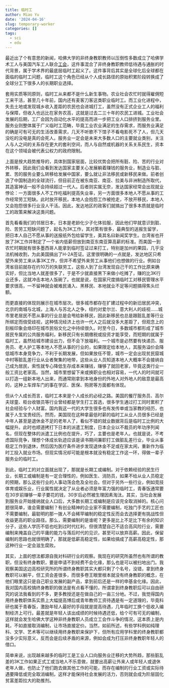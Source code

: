 ```yaml
---
title: 临时工
author: Miao Yu
date: '2024-04-16'
slug: temporary-worker
categories: []
tags:
  - sci
  - edu
---
```


最近出了个有意思的新闻，哈佛大学的非终身教职教师以压倒性多数成立了哈佛学术工人与美国汽车工人联合[工会](https://www.thecrimson.com/article/2024/4/6/haw-large-unit-vote-union/)，这件事混合了非终身教职教师低待遇与通胀的时代背景，属于学术界的最底层临时工起义了。这件事背后其实是全球化后全球都在面临的临时工问题，临时工这个角色已经从个人成长路径的原始积累阶段转换成了全球分工下很多人的长期职业选择。

套用实质等同原则，临时工从来都不是什么新生事物。农业社会农忙时就得雇佣短工来干活，甚至几十年前，国内还有麦客刀客这类职业临时工。而工业化进程中，失去土地或发现城乡收入差距的农民也会进城打工，虽然没有正式企业工人的福利与保障，但收入也远比在家务农高，这就是过去二三十年的农民工进城。工业社会发展的后期，工厂会因为自动化水平的提高而进一步把工业人口排挤到服务业里。服务业则整体属于广义临时工范畴，毕竟工业农业满足的生存需求，而服务业满足的确是可有可无的生活改善需求，几天不听歌不下馆子不看电影死不了人，但几天没吃的没电是真的会死人。服务业一定会是未来大多数人口的主要就业类别，关注人与人之间的关系存在更大的套利空间，而人与自然或机器的关系关系民生，资本在这个领域会被代表公权力的政府限制。

上面是按大趋势推导的，具体到国家层面，比较优势会把所有脏、险、苦的行业对外转移，因此我们会看到发达国家主要关心发展躺着赚钱的服务业，制造业与脏、累、苦的服务业要么转移给发展中国家，要么就让非法移民或新移民来做。前者创造了中国制造的全球流行，但目前正在被东南亚、南亚、拉美与非洲制造所取代，其造富神话一般不会持续超过一代人。后者则实属无奈，发达国家经常会出现就业悖论：一方面很多人不工作吃福利提高失业率，另一方面很多本地人不愿从事的工作经常劳工短缺。此时放开移民，本地人会抱怨工作被抢走，不放开移民，本地人又会抱怨很多行业没人干活。因此，发达地区的政客们就搞出了很多本质就是临时工的政策来解决这类问题。

首先看看我们的邻居日本，日本是老龄化少子化体验服，因此他们早就意识到脏、险、苦劳工短缺问题了，起名为3K工作，其对策有很多，最典型的送报生留学，把日本人自己不愿从事的送报纸外包给留学生，美其名曰新闻奖学生。台湾省也开放了3K工作并制定了一个省内低薪但放到南亚东南亚算高薪的标准。而美国一到农忙时期就有很多墨西哥人能拿到临时签证过来打工，特别是加州的果园，几乎没法机械收割，为此美国搞出了H-2A签证。这里很明确的一点就是，发达地区只希望外来劳工来从事3K工作，但并不希望外来劳工从事他们也想做的行业。例如台湾省目前就存在约10万的失联劳工，这些人到了台湾发现自己干的工作比原来确实好，但比当地人就差很多了，于是不少就直接黑下来做小吃摊了，赚的比3K行业还多，这就冲击本地人饭碗了。也就是说，在国家尺度搞临时工对移民管理水平要求很高，一不留神就会被难民涌入、黑移民、本地就业不足等问题搞得焦头烂额。

而更直接的体现则展示在城市层次。很多城市都存在扩建过程中的新旧居民冲突，北京的南城与北城，上海人与苏北人之争，纽约对爱尔兰、意大利人的歧视……城市里老居民不愿从事的行业总是会甩给新移民，因此新移民也总是跟脏乱差等行业所绑定而倍受歧视，这种情况经济上也许一代人之后就没多大差距了，但观念上的刻板印象会烙印在城市民俗文化之中持续很久。时至今日，多数城市都形成了城市居民专属的公共服务福利，新移民只有长期缴税或投资才能享受，而短期的就属于临时工，虽然给城市建设出力，但不会下放福利。一个城市是必然要有快递员、服务员、老人护工等本地人不愿从事的行业的，如果限定给本地人，其服务溢价会降低城市本身竞争力，不利于长期发展，但如果放任不管，城市一定会出现贫民窟城中村等脏乱差行业从业者聚集的地带，这些从业人员知道本地人大概率不会接纳自己成为居民，索性就专心降低生存成本来赚钱，赚够了就回老家，毕竟这类行业一般工资比老家高。当然，城市里想留下来或换职业也相对容易，一代人的时间就可以打造一组新本地人出来，而通常刚拿到本地身份的外地人对外地人的敌意是最高的，这种上车焊车门的事在学区、医保、购房等方面都有体现。

但从个人成长而言，临时工本来是个人成长的必经之路。美国的餐厅服务员、高尔夫球童、柜台收银员等行业曾经都是学生打工首选，很多学生通过打工同时累积了社会经验与个人财富。国内我这一代的大学生很多也有发传单或当家教的经历，也属于人生宝贵经历。然而，美国现在这种拿最低时薪的临时工从业人员很多已经是中年人甚至是退休金不足的老年人了，看似不错的就业数据背后是临时工比例的大幅提升。此时也顺道拷打下日本的派遣工制度，日本企业以不裁员的年功序列闻名，但现在整体的派遣工比例也在提升，巧了，主要也是老年人。也就是说，不考虑国际竞争，理想个体成长轨迹应该是读书期间兼职打工做脏乱差行业，毕业从事稳定工作到退休，然后因为医疗条件进步发现退休金不足或在家太闲，重新作为临时工投入就业市场。但现实情况却可能是根本就没有稳定工作这一环，得做一辈子服务业的临时工。

到此，临时工的对立面就出现了，那就是长期工或编制。对于依赖经验的民生行业，长期工或编制是有一定合理性的，例如医生、消防员，如果不给从业人员稳定的预期，那么这些行业的人事动荡会危及全社会。但对于另外一些行业，例如竞技体育或娱乐业，行业属性就决定了从业者必须是年富力强的临时工，青春饭通常要在30岁前赚够一辈子要花的钱，30岁后必然被生理因素淘汰。其实，当社会发展到服务业开始接纳就业人口后，大多数长期工或编制是应该完全取消掉的。核心问题很简单，谁会需要编制？有创业精神的企业家不需要编制，吃独门手艺的工匠也不需要编制，最聪明的那一拨人不会稀罕编制的稳定性反而会去选择更有挑战性但收益更高的职业路径。那么，需要编制的是谁呢？更多是比上不足比下有余的知识分子，这些人学历不低也吃到过时代红利，但很清楚自己不适合高风险行业，需要编制来掩盖自己的平庸的能力与落后时代的见识，甚至可以放弃高薪。因此，保留编制的思路也就很明确了，那就是低薪高稳定性，如果给搞成了高薪高稳定性，那这种行业一定会滋生腐败。

其实，上面的想法都源自我对科研行业的观察。我现在的研究所虽然也有所谓的教职，但没有终身教职，要是申请不到经费不会化缘，那么也是可以被扫地出门。我观察美国这边高校研究所的所谓终身教职其实大都只剩了个名号，没错，拿到终身教职可以躺平，但工资会差很多，而很多卷王眼里根本就没有终身教职的概念，在他们眼里这只是自己职业发展的副产品，拿到前后还是一样的申基金化缘。因此，我对国内高校搞终身教职的做法是有点看不懂的，所谓拿到终身教职后可以自由研究的说法我看到的不多，更多教授还是在做自己的一亩三分地。不过，我觉得国内用终身教职体系实质上大幅提高博后或青年教师工资待遇是有一定道理的，毕竟科研也属于青春饭，激励年轻人最好的手段就是提高待遇，几年临时工换个低收入编制经济上可行。最差就是年轻人该出成绩的时候待遇还低，给个可有可无的编制，这样就会发生哈佛大学这种非终身教职人员成立工会作斗争的情况，这本质上是内耗，不如直接取消编制，让市场直接定价。当然，如前所述，有些学科例如纯理科、文学、艺术等可以继续用终身教职来保护下，但所有应用学科里的终身教职都没多少实际意义，反而会是后续矛盾的来源，例如会成为打压非终身教职年轻人的借口。

简单来说，出现越来越多的临时工是工业人口向服务业迁移的大势所趋，那些脏乱差的3K工作如果正式工或当地人不乐意做，就要出高薪让外来人或年轻人或退休老年人做，也防止了他们跑去做其他工作的可能，而存在编制的行业工资或实际待遇要降低或完全取消编制，这样才能保持社会发展的活力，否则就会成为阶层固化贫富差距拉大的助推剂。
